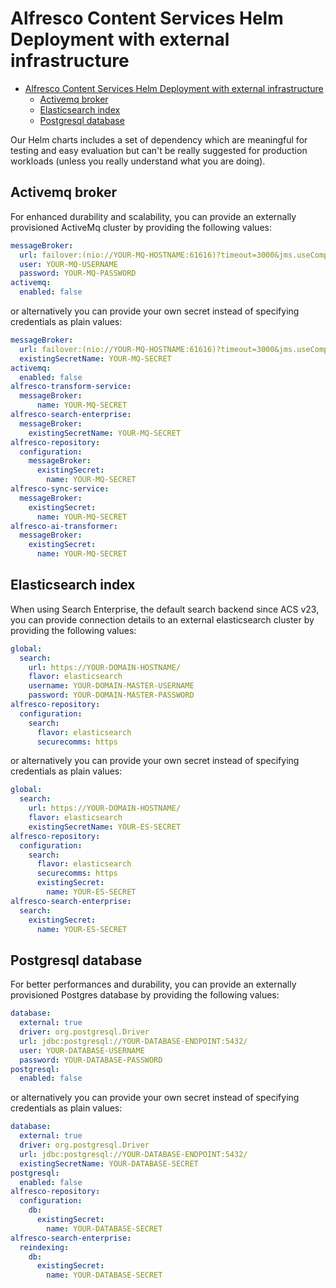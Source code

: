 # Alfresco Content Services Helm Deployment with external infrastructure

- [Alfresco Content Services Helm Deployment with external infrastructure](#alfresco-content-services-helm-deployment-with-external-infrastructure)
  - [Activemq broker](#activemq-broker)
  - [Elasticsearch index](#elasticsearch-index)
  - [Postgresql database](#postgresql-database)

Our Helm charts includes a set of dependency which are meaningful for testing
and easy evaluation but can't be really suggested for production workloads
(unless you really understand what you are doing).

## Activemq broker

For enhanced durability and scalability, you can provide an externally
provisioned ActiveMq cluster by providing the following values:

```yaml
messageBroker:
  url: failover:(nio://YOUR-MQ-HOSTNAME:61616)?timeout=3000&jms.useCompression=true
  user: YOUR-MQ-USERNAME
  password: YOUR-MQ-PASSWORD
activemq:
  enabled: false
```

or alternatively you can provide your own secret instead of specifying
credentials as plain values:

```yaml
messageBroker:
  url: failover:(nio://YOUR-MQ-HOSTNAME:61616)?timeout=3000&jms.useCompression=true
  existingSecretName: YOUR-MQ-SECRET
activemq:
  enabled: false
alfresco-transform-service:
  messageBroker:
      name: YOUR-MQ-SECRET
alfresco-search-enterprise:
  messageBroker:
    existingSecretName: YOUR-MQ-SECRET
alfresco-repository:
  configuration:
    messageBroker:
      existingSecret:
        name: YOUR-MQ-SECRET
alfresco-sync-service:
  messageBroker:
    existingSecret:
      name: YOUR-MQ-SECRET
alfresco-ai-transformer:
  messageBroker:
    existingSecret:
      name: YOUR-MQ-SECRET
```

## Elasticsearch index

When using Search Enterprise, the default search backend since ACS v23, you can
provide connection details to an external elasticsearch cluster by providing the
following values:

```yaml
global:
  search:
    url: https://YOUR-DOMAIN-HOSTNAME/
    flavor: elasticsearch
    username: YOUR-DOMAIN-MASTER-USERNAME
    password: YOUR-DOMAIN-MASTER-PASSWORD
alfresco-repository:
  configuration:
    search:
      flavor: elasticsearch
      securecomms: https
```

or alternatively you can provide your own secret instead of specifying
credentials as plain values:

```yaml
global:
  search:
    url: https://YOUR-DOMAIN-HOSTNAME/
    flavor: elasticsearch
    existingSecretName: YOUR-ES-SECRET
alfresco-repository:
  configuration:
    search:
      flavor: elasticsearch
      securecomms: https
      existingSecret:
        name: YOUR-ES-SECRET
alfresco-search-enterprise:
  search:
    existingSecret:
      name: YOUR-ES-SECRET
```

## Postgresql database

For better performances and durability, you can provide an externally
provisioned Postgres database by providing the following values:

```yaml
database:
  external: true
  driver: org.postgresql.Driver
  url: jdbc:postgresql://YOUR-DATABASE-ENDPOINT:5432/
  user: YOUR-DATABASE-USERNAME
  password: YOUR-DATABASE-PASSWORD
postgresql:
  enabled: false
```

or alternatively you can provide your own secret instead of specifying
credentials as plain values:

```yaml
database:
  external: true
  driver: org.postgresql.Driver
  url: jdbc:postgresql://YOUR-DATABASE-ENDPOINT:5432/
  existingSecretName: YOUR-DATABASE-SECRET
postgresql:
  enabled: false
alfresco-repository:
  configuration:
    db:
      existingSecret:
        name: YOUR-DATABASE-SECRET
alfresco-search-enterprise:
  reindexing:
    db:
      existingSecret:
        name: YOUR-DATABASE-SECRET
```
